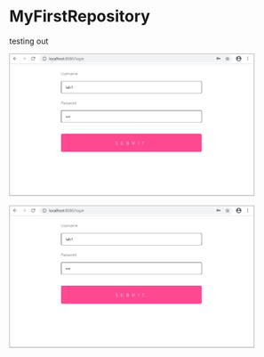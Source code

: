 # MyFirstRepository
testing out

![Alt](/sample/login.jpg "title") 


![image](/sample/login.jpg "title2")
